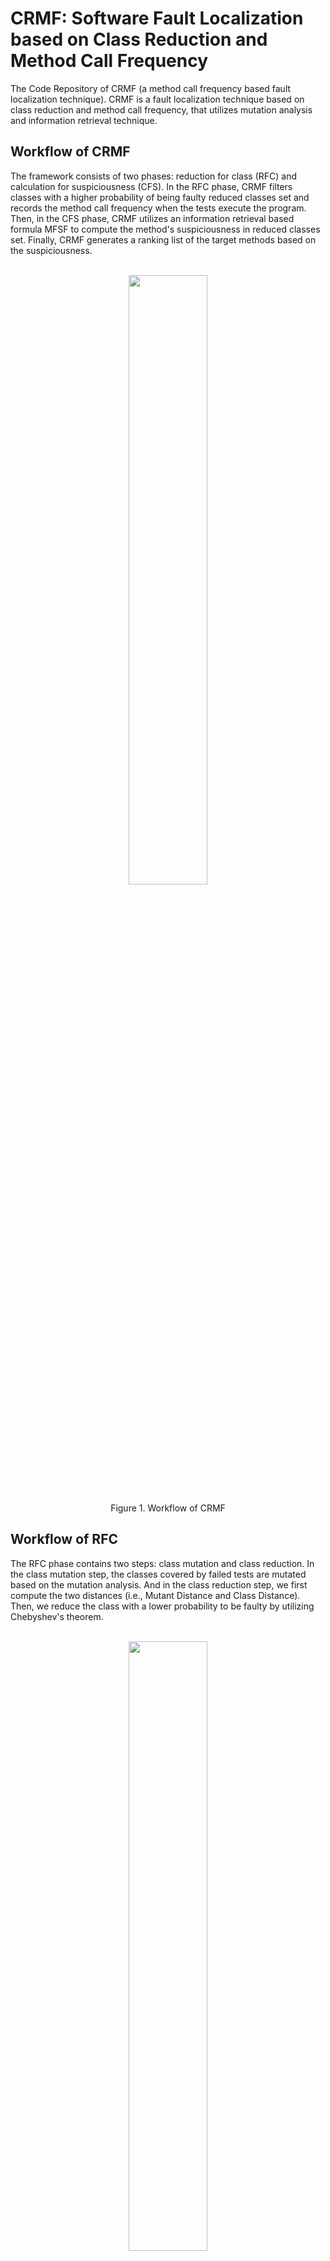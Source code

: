 # CRMF: Software Fault Localization based on Class Reduction and Method Call Frequency
The Code Repository of CRMF (a method call frequency based fault localization technique).
CRMF is a fault localization technique based on class reduction and method call frequency, that utilizes mutation analysis and information retrieval technique.


## Workflow of CRMF
The framework consists of two phases: reduction for class (RFC) and calculation for suspiciousness (CFS). 
In the RFC phase, CRMF filters classes with a higher probability of being faulty reduced classes set and records the method call frequency when the tests execute the program.
Then, in the CFS phase, CRMF utilizes an information retrieval based formula MFSF to compute the method's suspiciousness in reduced classes set. Finally, CRMF generates a ranking list of the target methods based on the suspiciousness.
<p align="center">
    <br>
        <img src=https://www.hualigs.cn/image/61d4410445528.jpg width=50%>
    </br>
</p>
<p align="center">Figure 1. Workflow of CRMF</p>

## Workflow of RFC
The RFC phase contains two steps: class mutation and class reduction. In the class mutation step, the classes covered by failed tests are mutated based on the mutation analysis. And in the class reduction step, we first compute the two distances (i.e., Mutant Distance and Class Distance). Then, we reduce the class with a lower probability to be faulty by utilizing Chebyshev's theorem.
<p align="center">
    <br>
        <img src=https://www.hualigs.cn/image/61d452409e798.jpg width=50%>
    </br>
</p>
<p align="center">Figure 2. Workflow of RFC</p>


